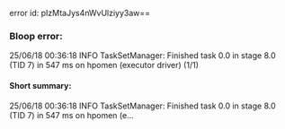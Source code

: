 error id: pIzMtaJys4nWvUlziyy3aw==
### Bloop error:

25/06/18 00:36:18 INFO TaskSetManager: Finished task 0.0 in stage 8.0 (TID 7) in 547 ms on hpomen (executor driver) (1/1)
#### Short summary: 

25/06/18 00:36:18 INFO TaskSetManager: Finished task 0.0 in stage 8.0 (TID 7) in 547 ms on hpomen (e...